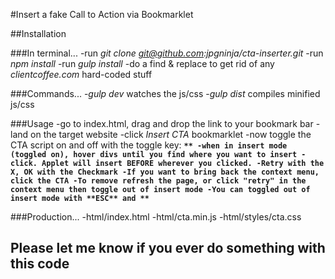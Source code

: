 #Insert a fake Call to Action via Bookmarklet

##Installation

###In terminal... 
-run *git clone git@github.com:jpgninja/cta-inserter.git*
-run *npm install*
-run *gulp install*
-do a find & replace to get rid of any *clientcoffee.com* hard-coded stuff

###Commands...
-*gulp dev* watches the js/css
-*gulp dist* compiles minified js/css

###Usage
-go to index.html, drag and drop the link to your bookmark bar
-land on the target website
-click *Insert CTA* bookmarklet
-now toggle the CTA script on and off with the toggle key: **`**
-when in insert mode (toggled on), hover divs until you find where you want to insert
-click. Applet will insert BEFORE wherever you clicked.
-Retry with the X, OK with the Checkmark
-If you want to bring back the context menu, click the CTA
-To remove refresh the page, or click "retry" in the context menu then toggle out of insert mode
-You can toggled out of insert mode with **ESC** and **`**

###Production...
-html/index.html
-html/cta.min.js
-html/styles/cta.css

## Please let me know if you ever do something with this code
